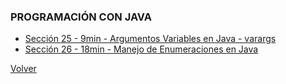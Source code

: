 ### PROGRAMACIÓN CON JAVA
* [Sección 25 - 9min - Argumentos Variables en Java - varargs](seccion25)
* [Sección 26 - 18min - Manejo de Enumeraciones en Java](seccion26)
<!--* [Sección  - min - ](seccion)-->
[Volver](../)
